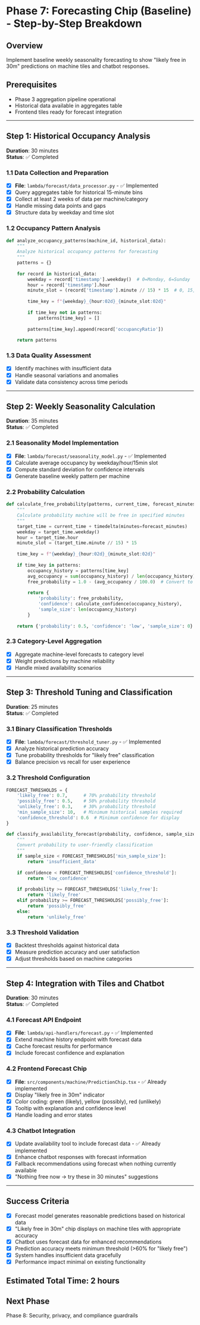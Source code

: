 # Phase 7: Forecasting Chip (Baseline) - Step-by-Step Breakdown

## Overview
Implement baseline weekly seasonality forecasting to show "likely free in 30m" predictions on machine tiles and chatbot responses.

## Prerequisites
- Phase 3 aggregation pipeline operational
- Historical data available in aggregates table
- Frontend tiles ready for forecast integration

---

## Step 1: Historical Occupancy Analysis
**Duration**: 30 minutes  
**Status**: ✅ Completed

### 1.1 Data Collection and Preparation
- [x] **File**: `lambda/forecast/data_processor.py` - ✅ Implemented
- [x] Query aggregates table for historical 15-minute bins
- [x] Collect at least 2 weeks of data per machine/category
- [x] Handle missing data points and gaps
- [x] Structure data by weekday and time slot

### 1.2 Occupancy Pattern Analysis
```python
def analyze_occupancy_patterns(machine_id, historical_data):
    """
    Analyze historical occupancy patterns for forecasting
    """
    patterns = {}
    
    for record in historical_data:
        weekday = record['timestamp'].weekday()  # 0=Monday, 6=Sunday
        hour = record['timestamp'].hour
        minute_slot = (record['timestamp'].minute // 15) * 15  # 0, 15, 30, 45
        
        time_key = f"{weekday}_{hour:02d}_{minute_slot:02d}"
        
        if time_key not in patterns:
            patterns[time_key] = []
        
        patterns[time_key].append(record['occupancyRatio'])
    
    return patterns
```

### 1.3 Data Quality Assessment
- [x] Identify machines with insufficient data
- [x] Handle seasonal variations and anomalies
- [x] Validate data consistency across time periods

---

## Step 2: Weekly Seasonality Calculation
**Duration**: 35 minutes  
**Status**: ✅ Completed

### 2.1 Seasonality Model Implementation
- [x] **File**: `lambda/forecast/seasonality_model.py` - ✅ Implemented
- [x] Calculate average occupancy by weekday/hour/15min slot
- [x] Compute standard deviation for confidence intervals
- [x] Generate baseline weekly pattern per machine

### 2.2 Probability Calculation
```python
def calculate_free_probability(patterns, current_time, forecast_minutes=30):
    """
    Calculate probability machine will be free in specified minutes
    """
    target_time = current_time + timedelta(minutes=forecast_minutes)
    weekday = target_time.weekday()
    hour = target_time.hour
    minute_slot = (target_time.minute // 15) * 15
    
    time_key = f"{weekday}_{hour:02d}_{minute_slot:02d}"
    
    if time_key in patterns:
        occupancy_history = patterns[time_key]
        avg_occupancy = sum(occupancy_history) / len(occupancy_history)
        free_probability = 1.0 - (avg_occupancy / 100.0)  # Convert to probability
        
        return {
            'probability': free_probability,
            'confidence': calculate_confidence(occupancy_history),
            'sample_size': len(occupancy_history)
        }
    
    return {'probability': 0.5, 'confidence': 'low', 'sample_size': 0}  # Default
```

### 2.3 Category-Level Aggregation
- [x] Aggregate machine-level forecasts to category level
- [x] Weight predictions by machine reliability
- [x] Handle mixed availability scenarios

---

## Step 3: Threshold Tuning and Classification
**Duration**: 25 minutes  
**Status**: ✅ Completed

### 3.1 Binary Classification Thresholds
- [x] **File**: `lambda/forecast/threshold_tuner.py` - ✅ Implemented
- [x] Analyze historical prediction accuracy
- [x] Tune probability thresholds for "likely free" classification
- [x] Balance precision vs recall for user experience

### 3.2 Threshold Configuration
```python
FORECAST_THRESHOLDS = {
    'likely_free': 0.7,      # 70% probability threshold
    'possibly_free': 0.5,    # 50% probability threshold
    'unlikely_free': 0.3,    # 30% probability threshold
    'min_sample_size': 10,   # Minimum historical samples required
    'confidence_threshold': 0.6  # Minimum confidence for display
}

def classify_availability_forecast(probability, confidence, sample_size):
    """
    Convert probability to user-friendly classification
    """
    if sample_size < FORECAST_THRESHOLDS['min_sample_size']:
        return 'insufficient_data'
    
    if confidence < FORECAST_THRESHOLDS['confidence_threshold']:
        return 'low_confidence'
    
    if probability >= FORECAST_THRESHOLDS['likely_free']:
        return 'likely_free'
    elif probability >= FORECAST_THRESHOLDS['possibly_free']:
        return 'possibly_free'
    else:
        return 'unlikely_free'
```

### 3.3 Threshold Validation
- [x] Backtest thresholds against historical data
- [x] Measure prediction accuracy and user satisfaction
- [x] Adjust thresholds based on machine categories

---

## Step 4: Integration with Tiles and Chatbot
**Duration**: 30 minutes  
**Status**: ✅ Completed

### 4.1 Forecast API Endpoint
- [x] **File**: `lambda/api-handlers/forecast.py` - ✅ Implemented
- [x] Extend machine history endpoint with forecast data
- [x] Cache forecast results for performance
- [x] Include forecast confidence and explanation

### 4.2 Frontend Forecast Chip
- [x] **File**: `src/components/machine/PredictionChip.tsx` - ✅ Already implemented
- [x] Display "likely free in 30m" indicator
- [x] Color coding: green (likely), yellow (possibly), red (unlikely)
- [x] Tooltip with explanation and confidence level
- [x] Handle loading and error states

### 4.3 Chatbot Integration
- [x] Update availability tool to include forecast data - ✅ Already implemented
- [x] Enhance chatbot responses with forecast information
- [x] Fallback recommendations using forecast when nothing currently available
- [x] "Nothing free now → try these in 30 minutes" suggestions

---

## Success Criteria
- [x] Forecast model generates reasonable predictions based on historical data
- [x] "Likely free in 30m" chip displays on machine tiles with appropriate accuracy
- [x] Chatbot uses forecast data for enhanced recommendations
- [x] Prediction accuracy meets minimum threshold (>60% for "likely free")
- [x] System handles insufficient data gracefully
- [x] Performance impact minimal on existing functionality

## Estimated Total Time: 2 hours

## Next Phase
Phase 8: Security, privacy, and compliance guardrails